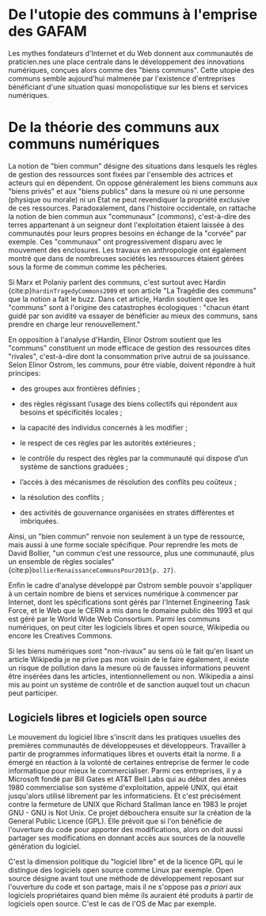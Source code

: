 # De l'utopie des communs à l'emprise des GAFAM

Les mythes fondateurs d'Internet et du Web donnent aux communautés de praticien.nes une place centrale dans le développement des innovations numériques, conçues alors comme des "biens communs". Cette utopie des communs semble aujourd'hui malmenée par l'existence d'entreprises bénéficiant d'une situation quasi monopolistique sur les biens et services numériques.

# De la théorie des communs aux communs numériques

La notion de "bien commun" désigne des situations dans lesquels les règles de gestion des ressources sont fixées par l'ensemble des actrices et acteurs qui en dépendent. On oppose généralement les biens communs aux "biens privés" et aux "biens publics" dans la mesure où ni une personne (physique ou morale) ni un État ne peut revendiquer la propriété exclusive de ces ressources. Paradoxalement, dans l'histoire occidentale, on rattache la notion de bien commun aux "communaux" (_commons_), c'est-à-dire des terres appartenant à un seigneur dont l'exploitation étaient laissée à des communautés pour leurs propres besoins en échange de la "corvée" par exemple. Ces "communaux" ont progressivement disparu avec le mouvement des enclosures. Les travaux en anthropologie ont également montré que dans de nombreuses sociétés les ressources étaient gérées sous la forme de commun comme les pêcheries.

Si Marx et Polaniy parlent des communs, c'est surtout avec Hardin {cite:p}`hardinTragedyCommons2009` et son article "La Tragédie des communs" que la notion a fait le buzz. Dans cet article, Hardin soutient que les "communs" sont à l'origine des catastrophes écologiques : "chacun étant guidé par son avidité va essayer de bénéficier au mieux des communs, sans prendre en charge leur renouvellement."

En opposition à l'analyse d'Hardin, Elinor Ostrom soutient que les "communs" constituent un mode efficace de gestion des ressources dites "rivales", c'est-à-dire dont la consommation prive autrui de sa jouissance. Selon Elinor Ostrom, les communs, pour être viable, doivent répondre à huit principes:

- des groupes aux frontières définies ;

- des règles régissant l’usage des biens collectifs qui répondent aux besoins et spécificités locales ;

- la capacité des individus concernés à les modifier ;

- le respect de ces règles par les autorités extérieures ;

- le contrôle du respect des règles par la communauté qui dispose d’un système de sanctions graduées ;

- l’accès à des mécanismes de résolution des conflits peu coûteux ;

- la résolution des conflits ;

- des activités de gouvernance organisées en strates différentes et imbriquées.

Ainsi, un "bien commun" renvoie non seulement à un type de ressource, mais aussi à une forme sociale spécifique. Pour reprendre les mots de David Bollier, "un commun c’est une ressource, plus une communauté, plus un ensemble de règles sociales" {cite:p}`bollierRenaissanceCommunsPour2013{p. 27}`.

Enfin le cadre d'analyse développé par Ostrom semble pouvoir s'appliquer à un certain nombre de biens et services numérique à commencer par Internet, dont les spécifications sont gérés par l'Internet Engineering Task Force, et le Web que le CERN a mis dans le domaine public dès 1993 et qui est géré par le World Wide Web Consortium. Parmi les communs numériques, on peut citer les logiciels libres et open source, Wikipedia ou encore les Creatives Commons.

Si les biens numériques sont "non-rivaux" au sens où le fait qu'en lisant un article Wikipedia je ne prive pas mon voisin de le faire également, il existe un risque de pollution dans la mesure où de fausses informations peuvent être insérées dans les articles, intentionnellement ou non. Wikipedia a ainsi mis au point un système de contrôle et de sanction auquel tout un chacun peut participer.

## Logiciels libres et logiciels open source

Le mouvement du logiciel libre s'inscrit dans les pratiques usuelles des premières communautés de développeuses et développeurs. Travailler à partir de programmes informatiques libres et ouverts était la norme. Il a émergé en réaction à la volonté de certaines entreprise de fermer le code informatique pour mieux le commercialiser. Parmi ces entreprises, il y a Microsoft fondé par Bill Gates et AT&T Bell Labs qui au début des années 1980 commercialise son système d'exploitation, appelé UNIX, qui était jusqu'alors utilisé librement par les informaticiens. Et c'est précisément contre la fermeture de UNIX que Richard Stallman lance en 1983 le projet GNU - GNU is Not Unix. Ce projet débouchera ensuite sur la création de la General Public Licence (GPL). Elle prévoit que si l'on bénéficie de l'ouverture du code pour apporter des modifications, alors on doit aussi partager ses modifications en donnant accès aux sources de la nouvelle génération du logiciel.

C'est la dimension politique du "logiciel libre" et de la licence GPL qui le distingue des logiciels open source comme Linux par exemple. Open source désigne avant tout une méthode de développement reposant sur l'ouverture du code et son partage, mais il ne s'oppose pas _a priori_ aux logiciels propriétaires quand bien même ils auraient été produits à partir de logiciels open source. C'est le cas de l'OS de Mac par exemple.
